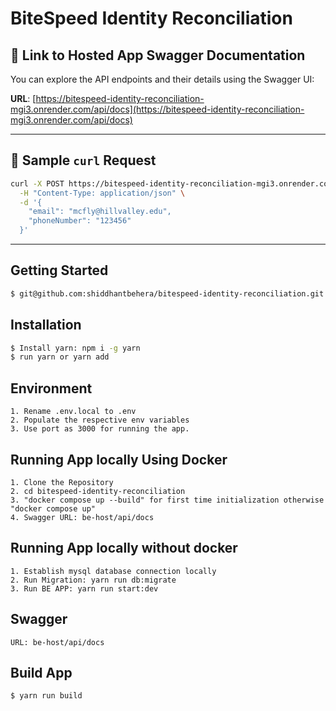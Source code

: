 # BiteSpeed Identity Reconciliation

## 🔗 Link to Hosted App Swagger Documentation

You can explore the API endpoints and their details using the Swagger UI:

**URL**: [https://bitespeed-identity-reconciliation-mgi3.onrender.com/api/docs](https://bitespeed-identity-reconciliation-mgi3.onrender.com/api/docs)

---

## 🧪 Sample `curl` Request

```bash
curl -X POST https://bitespeed-identity-reconciliation-mgi3.onrender.com/identify \
  -H "Content-Type: application/json" \
  -d '{
    "email": "mcfly@hillvalley.edu",
    "phoneNumber": "123456"
  }'
```
---

## Getting Started

```bash
$ git@github.com:shiddhantbehera/bitespeed-identity-reconciliation.git
```

## Installation

```bash
$ Install yarn: npm i -g yarn
$ run yarn or yarn add
```

## Environment

```
1. Rename .env.local to .env
2. Populate the respective env variables
3. Use port as 3000 for running the app.
```

## Running App locally Using Docker

```
1. Clone the Repository
2. cd bitespeed-identity-reconciliation
3. "docker compose up --build" for first time initialization otherwise "docker compose up"
4. Swagger URL: be-host/api/docs
```


## Running App locally without docker

```
1. Establish mysql database connection locally
2. Run Migration: yarn run db:migrate
3. Run BE APP: yarn run start:dev
```

## Swagger

```
URL: be-host/api/docs
```

## Build App

```bash
$ yarn run build
```
